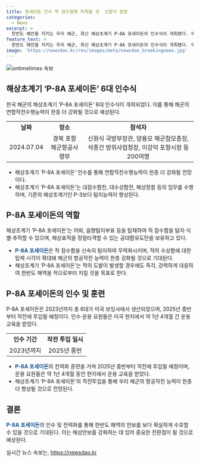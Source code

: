 ```yaml
---
title: 포세이돈 인수 적 잠수함에 지옥될 것  신원식 장관
categories:
  - News
excerpt: >
  한반도 해안을 지키는 우리 해군, 최신 해상초계기 P-8A 포세이돈의 인수식이 개최됐다. 이로써 우리 해군의 연합작전수행능력이 한층 더 강화될 전망이며, P-8A는 대잠수함, 대수상함전, 해상정찰·탐색 등의 임무를 수행할 예정이다. 해군항공사령부에서 개최된 인수식에는 군 주요 직위자와 유관기관 단체장 등 200여명이 참석했으며, 인수식 후 국내 첫 비행도 성공적으로 이뤄졌다. P-8A는 우리 바다를 하늘에서 지킬 최신예 해상초계기로, 해군의 항공작전 능력이 한층 강화될 것으로 기대된다.
feature_text: >
  한반도 해안을 지키는 우리 해군, 최신 해상초계기 P-8A 포세이돈의 인수식이 개최됐다. 이로써 우리 해군의 연합작전수행능력이 한층 더 강화될 전망이며, P-8A는 대잠수함, 대수상함전, 해상정찰·탐색 등의 임무를 수행할 예정이다. 해군항공사령부에서 개최된 인수식에는 군 주요 직위자와 유관기관 단체장 등 200여명이 참석했으며, 인수식 후 국내 첫 비행도 성공적으로 이뤄졌다. P-8A는 우리 바다를 하늘에서 지킬 최신예 해상초계기로, 해군의 항공작전 능력이 한층 강화될 것으로 기대된다.
image: 'https://newsdao.kr/res/images/meta/newsdao_breakingnews.jpg'
---
```


<p><img src="https://newsdao.kr/res/images/meta/newsdao_breakingnews.jpg" alt="ontimetimes 속보" /></p>

<h2 data-ke-size="size26">해상초계기 ‘P-8A 포세이돈’ 6대 인수식</h2>

<p data-ke-size="size16">한국 해군의 해상초계기 ‘P-8A 포세이돈’ 6대 인수식이 개최되었다. 이를 통해 해군의 연합작전수행능력이 한층 더 강화될 것으로 예상된다.</p>

<table>
  <tr>
    <td style="text-align: center; height: 17px;"><b>날짜</b></td>
    <td style="text-align: center; height: 17px;"><b>장소</b></td>
    <td style="text-align: center; height: 17px;"><b>참석자</b></td>
  </tr>
  <tr>
    <td style="text-align: center;">2024.07.04</td>
    <td style="text-align: center;">경북 포항 해군항공사령부</td>
    <td style="text-align: center;">신원식 국방부장관, 양용모 해군참모총장, 석종건 방위사업청장, 이강덕 포항시장 등 200여명</td>
  </tr>
</table>

<ul>
  <li>해상초계기 ‘P-8A 포세이돈’ 인수를 통해 연합작전수행능력이 한층 더 강화될 전망이다.</li>
  <li>해상초계기 ‘P-8A 포세이돈’는 대잠수함전, 대수상함전, 해상정찰 등의 임무를 수행하며, 기존의 해상초계기인 P-3보다 탐지능력이 향상된다.</li>
</ul>

<h2 data-ke-size="size26">P-8A 포세이돈의 역할</h2>

<p data-ke-size="size16">해상초계기 ‘P-8A 포세이돈’는 어뢰, 음향탐지부표 등을 탑재하여 적 잠수함을 탐지·식별·추적할 수 있으며, 해상표적을 정밀타격할 수 있는 공대함유도탄을 보유하고 있다.</p>

<ul>
  <li><b><span style="color: #1a5490;">P-8A 포세이돈</span></b>은 적 잠수함을 신속히 탐지하여 무력화시키며, 적의 수상함에 대한 탑제 시각이 확대돼 해군의 항공작전 능력이 한층 강화될 것으로 기대된다.</li>
  <li>해상초계기 ‘P-8A 포세이돈’는 적의 도발이 발생할 경우에도 즉각, 강력하게 대응하여 한반도 해역을 적으로부터 지킬 것을 목표로 한다.</li>
</ul>

<h2 data-ke-size="size26">P-8A 포세이돈의 인수 및 훈련</h2>

<p data-ke-size="size16">P-8A 포세이돈은 2023년까지 총 6대가 미국 보잉사에서 생산되었으며, 2025년 중반부터 작전에 투입될 예정이다. 인수·운용 요원들은 미국 현지에서 약 1년 4개월 간 운용 교육을 받았다.</p>

<table>
  <tr>
    <td style="text-align: center; height: 17px;"><b>인수 기간</b></td>
    <td style="text-align: center; height: 17px;"><b>작전 투입 일시</b></td>
  </tr>
  <tr>
    <td style="text-align: center;">2023년까지</td>
    <td style="text-align: center;">2025년 중반</td>
  </tr>
</table>

<ul>
  <li><b><span style="color: #1a5490;">P-8A 포세이돈</span></b>의 전력화 훈련을 거쳐 2025년 중반부터 작전에 투입될 예정이며, 운용 요원들은 약 1년 4개월 동안 현지에서 운용 교육을 받았다.</li>
  <li>해상초계기 ‘P-8A 포세이돈’의 작전투입을 통해 우리 해군의 항공작전 능력이 한층 더 향상될 것으로 전망된다.</li>
</ul>

<h2 data-ke-size="size26">결론</h2>

<p data-ke-size="size16"><b><span style="color: #1a5490;">P-8A 포세이돈</span></b>의 인수 및 전력화를 통해 한반도 해역의 안보를 보다 확실하게 수호할 수 있을 것으로 기대된다. 이는 해상안보를 강화하는 데 있어 중요한 전환점이 될 것으로 예상된다.</p>
실시간 뉴스 속보는, <a href="https://newsdao.kr" rel="dofollow">https://newsdao.kr</a>


